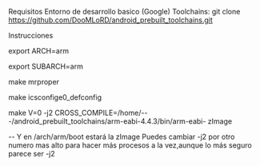 Requisitos
Entorno de desarrollo basico (Google)
Toolchains:  git clone https://github.com/DooMLoRD/android_prebuilt_toolchains.git

Instrucciones

export ARCH=arm

export SUBARCH=arm

make mrproper

make icsconfige0_defconfig

make V=0 -j2 CROSS_COMPILE=/home/---/android_prebuilt_toolchains/arm-eabi-4.4.3/bin/arm-eabi- zImage

--
Y en /arch/arm/boot estará la zImage
Puedes cambiar -j2 por otro numero mas alto para hacer más procesos a la vez,aunque lo más seguro parece ser -j2
